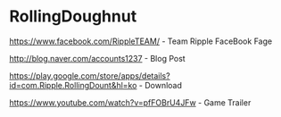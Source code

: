 # RollingDoughnut

https://www.facebook.com/RippleTEAM/ - Team Ripple FaceBook Fage 

http://blog.naver.com/accounts1237 - Blog Post

https://play.google.com/store/apps/details?id=com.Ripple.RollingDount&hl=ko - Download

https://www.youtube.com/watch?v=pfFOBrU4JFw - Game Trailer
